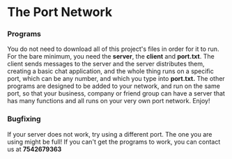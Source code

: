 # The Port Network
### Programs
You do not need to download all of this project's files in order for it to run. For the bare minimum, you need the **server**, the **client** and **port.txt**. The client sends messages to the server and the server distributes them, creating a basic chat application, and the whole thing runs on a specific port, which can be any number, and which you type into **port.txt.** The other programs are designed to be added to your network, and run on the same port, so that your business, company or friend group can have a server that has many functions and all runs on your very own port network. Enjoy!

### Bugfixing
If your server does not work, try using a different port. The one you are using might be full! If you can't get the programs to work, you can contact us at **7542679363**
